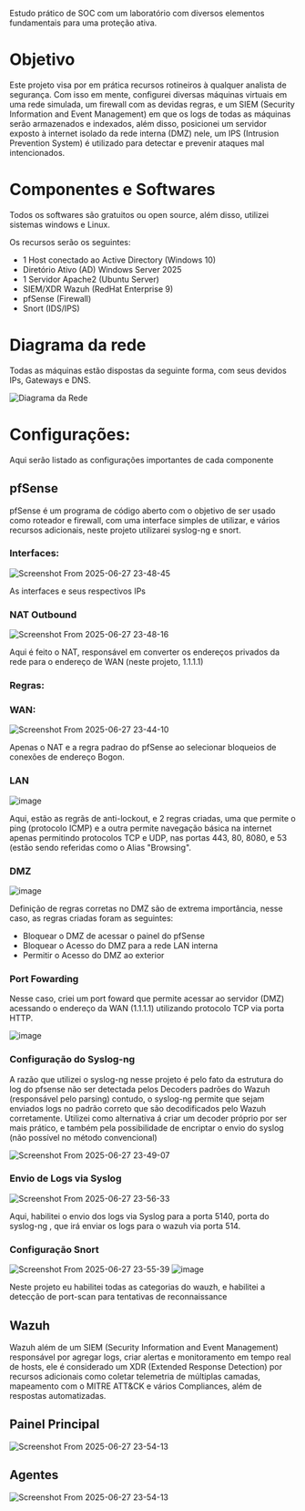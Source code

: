 Estudo prático de SOC com um laboratório com diversos elementos fundamentais para uma proteção ativa.


# Objetivo

Este projeto visa por em prática recursos rotineiros à qualquer analista de segurança. Com isso em mente, configurei diversas máquinas virtuais em uma rede simulada, um firewall com as devidas regras, e um SIEM (Security Information and Event Management) em que os logs de todas as máquinas serão armazenados e indexados, além disso, posicionei um servidor exposto à internet isolado da rede interna (DMZ) nele, um IPS (Intrusion Prevention System) é utilizado para detectar e prevenir ataques mal intencionados.

# Componentes e Softwares

Todos os softwares são gratuitos ou open source, além disso, utilizei sistemas windows e Linux.

Os recursos serão os seguintes:

- 1 Host conectado ao Active Directory (Windows 10)
- Diretório Ativo (AD) Windows Server 2025
- 1 Servidor Apache2 (Ubuntu Server)
- SIEM/XDR Wazuh (RedHat Enterprise 9)
- pfSense (Firewall)
- Snort (IDS/IPS)


# Diagrama da rede

Todas as máquinas estão dispostas da seguinte forma, com seus devidos IPs, Gateways e DNS.

![Diagrama da Rede](https://github.com/user-attachments/assets/e1954d0f-0de8-4324-88f7-b16f91d76740)

# Configurações: 

Aqui serão listado as configurações importantes de cada componente

## pfSense

pfSense é um programa de código aberto com o objetivo de ser usado como roteador e firewall, com uma interface simples de utilizar, e vários recursos adicionais, neste projeto utilizarei syslog-ng e snort.

### Interfaces:

![Screenshot From 2025-06-27 23-48-45](https://github.com/user-attachments/assets/a3fbf7d1-0d47-47c3-ba1b-6fda95c00fd2)

As interfaces e seus respectivos IPs

### NAT Outbound

![Screenshot From 2025-06-27 23-48-16](https://github.com/user-attachments/assets/4359814b-61da-48d7-aee1-87d8eb2cbf37)

Aqui é feito o NAT, responsável em converter os endereços privados da rede para o endereço de WAN (neste projeto, 1.1.1.1)

### Regras:

### WAN:

![Screenshot From 2025-06-27 23-44-10](https://github.com/user-attachments/assets/53cf1e5d-50ad-43ae-8532-b9e1e05563ac)

Apenas o NAT e a regra padrao do pfSense ao selecionar bloqueios de conexões de endereço Bogon.
### LAN

![image](https://github.com/user-attachments/assets/b5e7cce2-bc15-41a9-bcbe-eb817c87140a)

Aqui, estão as regrãs de anti-lockout, e 2 regras criadas, uma que permite o ping (protocolo ICMP) e a outra permite navegação básica na internet apenas permitindo protocolos TCP e UDP, nas portas 443, 80, 8080, e 53 (estão sendo referidas como o Alias "Browsing".

### DMZ

![image](https://github.com/user-attachments/assets/d79ac54d-c8dd-4b89-a24a-8f9431d8077b)

Definição de regras corretas no DMZ são de extrema importância, nesse caso, as regras criadas foram as seguintes:

- Bloquear o DMZ de acessar o painel do pfSense
- Bloquear o Acesso do DMZ para a rede LAN interna
- Permitir o Acesso do DMZ ao exterior

### Port Fowarding
Nesse caso, criei um port foward que permite acessar ao servidor (DMZ) acessando o endereço da WAN (1.1.1.1) utilizando protocolo TCP via porta HTTP.

![image](https://github.com/user-attachments/assets/9d54e0fa-e47f-4789-affe-73ffe740eed5)

### Configuração do Syslog-ng 

A razão que utilizei o syslog-ng nesse projeto é pelo fato da estrutura do log do pfsense não ser detectada pelos Decoders padrões do Wazuh (responsável pelo parsing) contudo, o syslog-ng permite que sejam enviados logs no padrão correto que são decodificados pelo Wazuh corretamente. Utilizei como alternativa á criar um decoder próprio por ser mais prático, e também pela possibilidade de encriptar o envio do syslog (não possível no método convencional)

![Screenshot From 2025-06-27 23-49-07](https://github.com/user-attachments/assets/e26504ca-6186-4c7b-b45e-45a4f964367a)

### Envio de Logs via Syslog

![Screenshot From 2025-06-27 23-56-33](https://github.com/user-attachments/assets/08784d1b-cba9-4c82-bcd2-98ecbbed4ebf)

Aqui, habilitei o envio dos logs via Syslog para a porta 5140, porta do syslog-ng , que irá enviar os logs para o wazuh via porta 514.


### Configuração Snort

![Screenshot From 2025-06-27 23-55-39](https://github.com/user-attachments/assets/ccd66464-ee3a-43aa-9503-1e1127c6aef1)
![image](https://github.com/user-attachments/assets/73cb86c3-9c00-4566-bfe0-1bae79191edf)

Neste projeto eu habilitei todas as categorias do wauzh, e habilitei a detecção de port-scan para tentativas de reconnaissance



## Wazuh

Wazuh além de um SIEM (Security Information and Event Management) responsável por agregar logs, criar alertas e monitoramento em tempo real de hosts, ele é considerado um XDR (Extended Response Detection) por recursos adicionais como coletar telemetria de múltiplas camadas, mapeamento com o MITRE ATT&CK e vários Compliances, além de respostas automatizadas.

## Painel Principal

![Screenshot From 2025-06-27 23-54-13](https://github.com/user-attachments/assets/7f0af3b7-2932-45cd-9427-07795990a7a3)

## Agentes

![Screenshot From 2025-06-27 23-54-13](https://github.com/user-attachments/assets/b74d5bce-5e4a-419a-b267-b3c3805ee64d)










